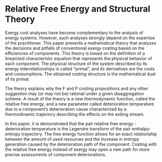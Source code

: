 # Relative Free Energy and Structural Theory
Exergy cost analyses have become complementary to the analysis of energy systems. However, such analyses strongly depend on the expertise of the practitioner. This paper presents a mathematical theory that analyzes the decisions and pitfalls of conventional exergy costing based on the efficiencies of components. This theory is based on the definition of a linearized characteristic equation that represents the physical behavior of each component. The physical structure of the system described by its energy interrelationships is called “primal”, and its derivatives are the costs and consumptions. The obtained costing structure is the mathematical dual of its primal. 

The theory explains why the F and P costing propositions and any other suggestion may (or may not be) rational under a given disaggregation scheme. A result of the theory is a new thermodynamic function, called the relative free energy, and a new parameter called deterioration temperature due to a component’s deterioration cause  characterized by a thermodinamic trajectory  describing the effects on the exiting stream.

In this paper, it is demonstrated that the pair relative free energy - deterioration temperature is the Legendre transform of the pair enthalpy-entropy trayectory. The free energy function allows for an exact relationship between the amount of used resources and the increase in entropy generation caused by the deterioration path of the component. Costing with the relative free energy instead of exergy may open a new path for more precise assessments of component deteriorations.
